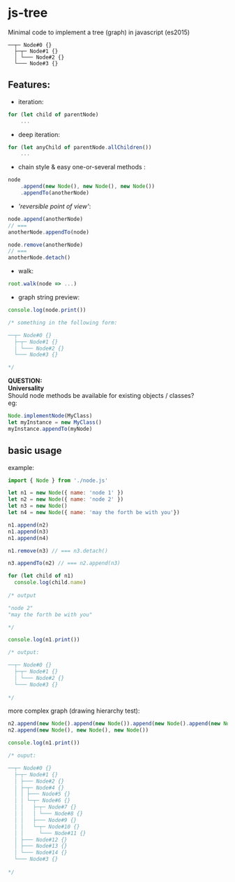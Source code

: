 # js-tree
Minimal code to implement a tree (graph) in javascript (es2015)  
```
──┬─ Node#0 {}
  ├─┬─ Node#1 {}
  │ └─── Node#2 {}
  └─── Node#3 {}
```

## Features:  
- iteration: 
```javascript
for (let child of parentNode) 
    ...
```
- deep iteration: 
```javascript
for (let anyChild of parentNode.allChildren()) 
    ...
```
- chain style & easy one-or-several methods : 
```javascript
node
    .append(new Node(), new Node(), new Node())
    .appendTo(anotherNode)
```
- *'reversible point of view'*:
```javascript
node.append(anotherNode) 
// ===
anotherNode.appendTo(node)

node.remove(anotherNode) 
// ===
anotherNode.detach() 
```
- walk:
```javascript
root.walk(node => ...)
```

- graph string preview:
```javascript
console.log(node.print())

/* something in the following form:

──┬─ Node#0 {}
  ├─┬─ Node#1 {}
  │ └─── Node#2 {}
  └─── Node#3 {}

*/
```



**QUESTION:**  
**Universality**  
Should node methods be available for existing objects / classes?  
eg: 
```javascript
Node.implementNode(MyClass)
let myInstance = new MyClass()
myInstance.appendTo(myNode)
```

## basic usage
example:

```javascript
import { Node } from './node.js'

let n1 = new Node({ name: 'node 1' })
let n2 = new Node({ name: 'node 2' })
let n3 = new Node()
let n4 = new Node({ name: 'may the forth be with you'})

n1.append(n2)
n1.append(n3)
n1.append(n4)

n1.remove(n3) // === n3.detach()

n3.appendTo(n2) // === n2.append(n3)

for (let child of n1)
  console.log(child.name)
  
/* output

"node 2"
"may the forth be with you"

*/

console.log(n1.print())

/* output:

──┬─ Node#0 {}
  ├─┬─ Node#1 {}
  │ └─── Node#2 {}
  └─── Node#3 {}
  
*/

```

more complex graph (drawing hierarchy test):
```javascript
n2.append(new Node().append(new Node()).append(new Node().append(new Node().append(new Node())).append(new Node()).append(new Node().append(new Node()))))
n2.append(new Node(), new Node(), new Node())

console.log(n1.print())

/* ouput:

──┬─ Node#0 {}
  ├─┬─ Node#1 {}
  │ ├─── Node#2 {}
  │ ├─┬─ Node#4 {}
  │ │ ├─── Node#5 {}
  │ │ └─┬─ Node#6 {}
  │ │   ├─┬─ Node#7 {}
  │ │   │ └─── Node#8 {}
  │ │   ├─── Node#9 {}
  │ │   └─┬─ Node#10 {}
  │ │     └─── Node#11 {}
  │ ├─── Node#12 {}
  │ ├─── Node#13 {}
  │ └─── Node#14 {}
  └─── Node#3 {}
  
*/
```
